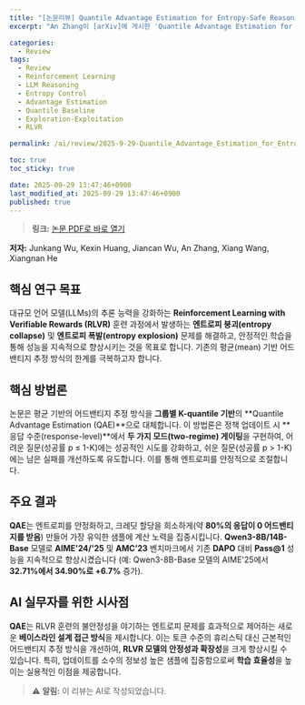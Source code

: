 ```yaml
---
title: "[논문리뷰] Quantile Advantage Estimation for Entropy-Safe Reasoning"
excerpt: "An Zhang이 [arXiv]에 게시한 'Quantile Advantage Estimation for Entropy-Safe Reasoning' 논문에 대한 자세한 리뷰입니다."

categories:
  - Review
tags:
  - Review
  - Reinforcement Learning
  - LLM Reasoning
  - Entropy Control
  - Advantage Estimation
  - Quantile Baseline
  - Exploration-Exploitation
  - RLVR

permalink: /ai/review/2025-9-29-Quantile_Advantage_Estimation_for_Entropy-Safe_Reasoning/

toc: true
toc_sticky: true

date: 2025-09-29 13:47:46+0900
last_modified_at: 2025-09-29 13:47:46+0900
published: true
---
```

> **링크:** [논문 PDF로 바로 열기](https://arxiv.org/abs/2509.22611)

**저자:** Junkang Wu, Kexin Huang, Jiancan Wu, An Zhang, Xiang Wang, Xiangnan He



## 핵심 연구 목표
대규모 언어 모델(LLMs)의 추론 능력을 강화하는 **Reinforcement Learning with Verifiable Rewards (RLVR)** 훈련 과정에서 발생하는 **엔트로피 붕괴(entropy collapse)** 및 **엔트로피 폭발(entropy explosion)** 문제를 해결하고, 안정적인 학습을 통해 성능을 지속적으로 향상시키는 것을 목표로 합니다. 기존의 평균(mean) 기반 어드밴티지 추정 방식의 한계를 극복하고자 합니다.

## 핵심 방법론
논문은 평균 기반의 어드밴티지 추정 방식을 **그룹별 K-quantile 기반**의 **Quantile Advantage Estimation (QAE)**으로 대체합니다. 이 방법론은 정책 업데이트 시 **응답 수준(response-level)**에서 **두 가지 모드(two-regime) 게이팅**을 구현하여, 어려운 질문(성공률 p ≤ 1-K)에는 성공적인 시도를 강화하고, 쉬운 질문(성공률 p > 1-K)에는 남은 실패를 개선하도록 유도합니다. 이를 통해 엔트로피를 안정적으로 조절합니다.

## 주요 결과
**QAE**는 엔트로피를 안정화하고, 크레딧 할당을 희소하게(약 **80%의 응답이 0 어드밴티지를 받음**) 만들어 가장 유익한 샘플에 계산 노력을 집중시킵니다. **Qwen3-8B/14B-Base** 모델로 **AIME'24/'25** 및 **AMC’23** 벤치마크에서 기존 **DAPO** 대비 **Pass@1** 성능을 지속적으로 향상시켰습니다 (예: Qwen3-8B-Base 모델의 AIME'25에서 **32.71%에서 34.90%로 +6.7%** 증가).

## AI 실무자를 위한 시사점
**QAE**는 RLVR 훈련의 불안정성을 야기하는 엔트로피 문제를 효과적으로 제어하는 새로운 **베이스라인 설계 접근 방식**을 제시합니다. 이는 토큰 수준의 휴리스틱 대신 근본적인 어드밴티지 추정 방식을 개선하여, **RLVR 모델의 안정성과 확장성**을 크게 향상시킬 수 있습니다. 특히, 업데이트를 소수의 정보성 높은 샘플에 집중함으로써 **학습 효율성**을 높이는 실용적인 이점을 제공합니다.

> ⚠️ **알림:** 이 리뷰는 AI로 작성되었습니다.